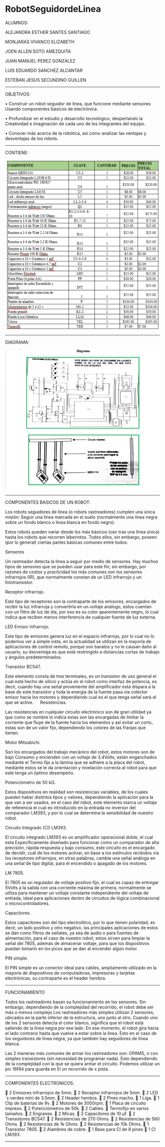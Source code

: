 # RobotSeguidordeLinea

ALUMNOS:

ALEJANDRA ESTHER SANTES SANTIAGO

MONJARAS VIVANCO ELIZABETH

JOEN ALLEN SOTO AMEZQUITA

JUAN MANUEL PEREZ GONZALEZ

LUIS EDUARDO SANCHEZ ALCANTAR

ESTEBAN JESUS SECUNDINO GUILLEN

--------------------------------------------------------------------------------------------------------
OBJETIVOS:

•	Construir un robot seguidor de línea, que funcione mediante sensores Usando componentes básicos de electrónica.

•	Profundizar en el estudio y desarrollo tecnológico, despertando la Creatividad e imaginación de cada uno de los integrantes del equipo.

•	Conocer más acerca de la robótica, así como analizar las ventajas y desventajas de los robots.

--------------------------------------------------------------------------------------------------------
CONTIENE:

![Componentes](https://github.com/LuisEduardoSanchezAlcantar/RobotSeguidordeLinea/blob/master/COMPONENTES.png)

--------------------------------------------------------------------------------------------------------
DIAGRAMA:

![Diagrama](https://github.com/LuisEduardoSanchezAlcantar/RobotSeguidordeLinea/blob/master/diagrama.png)

--------------------------------------------------------------------------------------------------------

COMPONENTES BASICOS DE UN ROBOT:

Los robots seguidores de línea (o robots rastreadores) cumplen una única misión: Seguir una línea marcada en el suelo (normalmente una línea negra sobre un fondo blanco o línea blanca en fondo negro).

Estos robots pueden variar desde los más básicos (van tras una línea única) hasta los robots que recorren laberintos. Todos ellos, sin embargo, poseen (por lo general) ciertas partes básicas comunes entre todos:

Sensores

Un rastreador detecta la línea a seguir por medio de sensores. Hay muchos tipos de sensores que se pueden usar para este fin; sin embargo, por razones de costos y practicidad los más comunes son los sensores infrarrojos (IR), que normalmente constan de un LED infrarrojo y un fototransistor.

Receptor infrarrojo.

Este tipo de receptores son la contraparte de los emisores, encargados de recibir la luz infrarroja y convertirla en un voltaje análogo, estos cuentan con un filtro de luz de día, por eso es su color aparentemente negro, lo cual indica que reciben menos interferencia de cualquier fuente de luz externa.

LED Emisor infrarrojo.

Este tipo de emisores genera luz en el espacio infrarrojo, por lo cual no lo podemos ver a simple vista, en la actualidad se utilizan en la mayoría de aplicaciones de control remoto, porque son baratos y no le causan daño al usuario, su desventaja es que está restringido a distancias cortas de trabajo y ángulos predeterminados.

Transistor BC547.

Este elemento consta de tres terminales, es un transistor de uso general el cual está hecho de silicio y actúa en el robot como interfaz de potencia, es decir, cuando hay una señal proveniente del amplificador esta dispara a la base de este transistor y toda la energía de la fuente pasa vía colector emisor hacia los motores y dependiendo cual es el que tenga señal será el que se active.
 
Resistencias.

Las resistencias en cualquier circuito electrónico son de gran utilidad ya que como se nombre lo indica estas son las encargadas de limitar la corriente que fluye de la fuente hacia los elementos y así evitar un corto, estas son de un valor fijo, dependiendo los colores de las franjas que tienen.

Motor Mitsubichi.

Son los encargados del trabajo mecánico del robot, estos motores son de bajo Consumo y encienden con un voltaje de 3.4Volts, están enganchados mediante el Termo fijo a la lámina que se adhiere a la placa del robot, mediante estos se le da orientación y nivelación correcta al robot para que este tenga un óptimo desempeño.

Potenciómetro de 50 kΩ.

Estos dispositivos en realidad son resistencias variables, de los cuales pueden haber distintos tipos y valores, dependiendo la aplicación para la que van a ser usados, en el caso del robot, este elemento marca un voltaje de referencia el cual es introducido en la entrada no inversor del comparador LM393, y por lo cual se determina la sensibilidad de nuestro robot.

Circuito Integrado (CI) LM393.

El circuito integrado LM393 es un amplificador operacional doble, el cual esta Específicamente diseñado para funcionar como un comparador de alta precisión, rápida respuesta y bajo consumo, este circuito es el encargado de decidir, cuál de los motores activar, en base a los estímulos recibidos vía los receptores infrarrojos, en otras palabras, cambia una señal análoga en una señal de tipo digital, para el encendido o apagado de los motores.

LM 7805.

El 7805 es un regulador de voltaje positivo fijo, el cual es capaz de entregar 5Volts a la salida con una corriente máxima de primera, normalmente se utiliza para mantener un voltaje constante independiente del voltaje de entrada, ideal para aplicaciones dentro de circuitos de lógica combinacional o microcontroladores.

Capacitores.

Estos capacitores son del tipo electrolítico, por lo que tienen polaridad, es decir, un lado positivo y otro negativo, las principales aplicaciones de estos se dan como filtros de señales, ya sea de audio o para fuentes de alimentación, para el caso de nuestro robot, estos sirven para limpiar la señal del 7805, además de almacenar voltaje, para que los dispositivos puedan tomarlo en los picos que se dan al encender algún motor.

PIN simple.

El PIN simple es un conector ideal para cables, ampliamente utilizado en la mayoría de dispositivos de computadoras, impresoras y tarjetas electrónicas, su contraparte es el header hembra.


--------------------------------------------------------------------------------------------------------

FUNCIONAMIENTO

Todos los rastreadores basan su funcionamiento en los sensores. Sin embargo, dependiendo de la complejidad del recorrido, el robot debe ser más o menos complejo Los rastreadores más simples utilizan 2 sensores, ubicados en la parte inferior de la estructura, uno junto al otro. Cuando uno de los 2 sensores detecta el color blanco, significa que el robot está saliendo de la línea negra por ese lado. En ese momento, el robot gira hacia el lado contrario hasta que vuelve a estar sobre la línea. Esto en el caso de los seguidores de línea negra, ya que también hay seguidores de línea blanca.

Las 2 maneras más comunes de armar los rastreadores son: OPAMS, o con simples transistores (sin necesidad de programar nada). Esto dependiendo de la complejidad con la que se quiera armar el circuito. Podemos utilizar un pic 16f84 para guarda en El un recorrido de x pista.

--------------------------------------------------------------------------------------------------------

COMPONENTES ELECTRONICOS.

	2 Emisores infrarrojos de 5mm.
	2 Receptor infrarrojos de 5mm.
	2 LED´s verdes mini de 3.5mm.
	2 Header hembra.
	2 Pines macho.
	1 Liga.
	1 Clip de baterías de 9v.
	2 Motores de 3000rpm.
	1 Placa de circuito impreso.
	2 Potenciómetros de 50k.
	2 Cables.
	Termofijo en varios tamaños.
	2 Engranes.
	2 Micas.
	2 Capacitores de 10 μf.
	2 Transistores BC547.
	2 Resistencias de 270 Ohms.
	2 Resistencias de 560 Ohms.
	2 Resistencias de 1k Ohms.
	2 Resistencias de 10k Ohms.
	1 Transistor 7805.
	2 Alambres de cobre.
	1 Base para CI de 8 pines
	1 CI LM393.

--------------------------------------------------------------------------------------------------------

